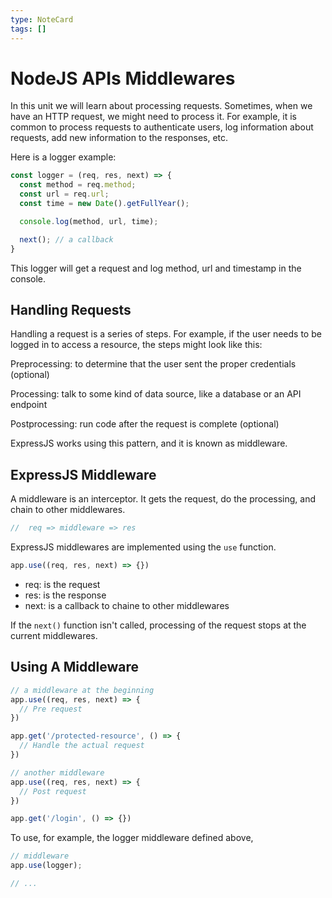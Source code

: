 ```yaml
---
type: NoteCard
tags: []
---
```


# NodeJS APIs Middlewares

In this unit we will learn about processing requests. Sometimes, when we have an HTTP request, we might need to process it. For example, it is common to process requests to authenticate users, log information about requests, add new information to the responses, etc.

Here is a logger example:

```js
const logger = (req, res, next) => {
  const method = req.method;
  const url = req.url;
  const time = new Date().getFullYear();

  console.log(method, url, time);

  next(); // a callback
}
```

This logger will get a request and log method, url and timestamp in the console.

## Handling Requests

Handling a request is a series of steps. For example, if the user needs to be logged in to access a resource, the steps might look like this:

Preprocessing: to determine that the user sent the proper credentials (optional)

Processing: talk to some kind of data source, like a database or an API endpoint

Postprocessing: run code after the request is complete (optional)

ExpressJS works using this pattern, and it is known as middleware.

## ExpressJS Middleware

A middleware is an interceptor. It gets the request, do the processing, and chain to other middlewares.

```js
//  req => middleware => res
```

ExpressJS middlewares are implemented using the `use` function.

```js
app.use((req, res, next) => {})
```

*   req: is the request
*   res: is the response
*   next: is a callback to chaine to other middlewares

If the `next()` function isn't called, processing of the request stops at the current middlewares.

## Using A Middleware

```js
// a middleware at the beginning
app.use((req, res, next) => {
  // Pre request
})

app.get('/protected-resource', () => {
  // Handle the actual request
})

// another middleware
app.use((req, res, next) => {
  // Post request
})

app.get('/login', () => {})
```

To use, for example, the logger middleware defined above,

```js
// middleware
app.use(logger);

// ...
```


